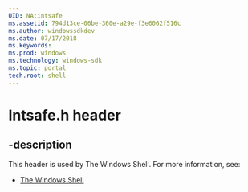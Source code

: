 ```yaml
---
UID: NA:intsafe
ms.assetid: 794d13ce-06be-360e-a29e-f3e6062f516c
ms.author: windowssdkdev
ms.date: 07/17/2018
ms.keywords: 
ms.prod: windows
ms.technology: windows-sdk
ms.topic: portal
tech.root: shell
---
```


# Intsafe.h header


## -description


This header is used by The Windows Shell. For more information, see:

- [The Windows Shell](../_shell)
